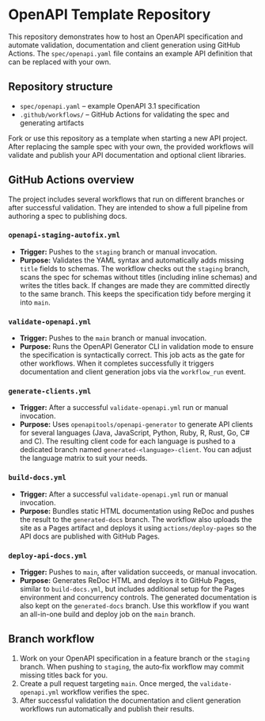 # OpenAPI Template Repository

This repository demonstrates how to host an OpenAPI specification and automate
validation, documentation and client generation using GitHub Actions. The
`spec/openapi.yaml` file contains an example API definition that can be
replaced with your own.

## Repository structure

- `spec/openapi.yaml` – example OpenAPI 3.1 specification
- `.github/workflows/` – GitHub Actions for validating the spec and generating
  artifacts

Fork or use this repository as a template when starting a new API project. After
replacing the sample spec with your own, the provided workflows will validate
and publish your API documentation and optional client libraries.

## GitHub Actions overview

The project includes several workflows that run on different branches or after
successful validation. They are intended to show a full pipeline from authoring
a spec to publishing docs.

### `openapi-staging-autofix.yml`

* **Trigger:** Pushes to the `staging` branch or manual invocation.
* **Purpose:** Validates the YAML syntax and automatically adds missing `title`
  fields to schemas. The workflow checks out the `staging` branch, scans the
  spec for schemas without titles (including inline schemas) and writes the
  titles back. If changes are made they are committed directly to the same
  branch. This keeps the specification tidy before merging it into `main`.

### `validate-openapi.yml`

* **Trigger:** Pushes to the `main` branch or manual invocation.
* **Purpose:** Runs the OpenAPI Generator CLI in validation mode to ensure the
  specification is syntactically correct. This job acts as the gate for other
  workflows. When it completes successfully it triggers documentation and client
  generation jobs via the `workflow_run` event.

### `generate-clients.yml`

* **Trigger:** After a successful `validate-openapi.yml` run or manual
  invocation.
* **Purpose:** Uses `openapitools/openapi-generator` to generate API clients for
  several languages (Java, JavaScript, Python, Ruby, R, Rust, Go, C# and C). The
  resulting client code for each language is pushed to a dedicated branch named
  `generated-<language>-client`. You can adjust the language matrix to suit your
  needs.

### `build-docs.yml`

* **Trigger:** After a successful `validate-openapi.yml` run or manual
  invocation.
* **Purpose:** Bundles static HTML documentation using ReDoc and pushes the
  result to the `generated-docs` branch. The workflow also uploads the site as a
  Pages artifact and deploys it using `actions/deploy-pages` so the API docs are
  published with GitHub Pages.

### `deploy-api-docs.yml`

* **Trigger:** Pushes to `main`, after validation succeeds, or manual invocation.
* **Purpose:** Generates ReDoc HTML and deploys it to GitHub Pages, similar to
  `build-docs.yml`, but includes additional setup for the Pages environment and
  concurrency controls. The generated documentation is also kept on the
  `generated-docs` branch. Use this workflow if you want an all-in-one build and
  deploy job on the `main` branch.

## Branch workflow

1. Work on your OpenAPI specification in a feature branch or the `staging`
   branch. When pushing to `staging`, the auto‑fix workflow may commit missing
   titles back for you.
2. Create a pull request targeting `main`. Once merged, the
   `validate-openapi.yml` workflow verifies the spec.
3. After successful validation the documentation and client generation workflows
   run automatically and publish their results.
